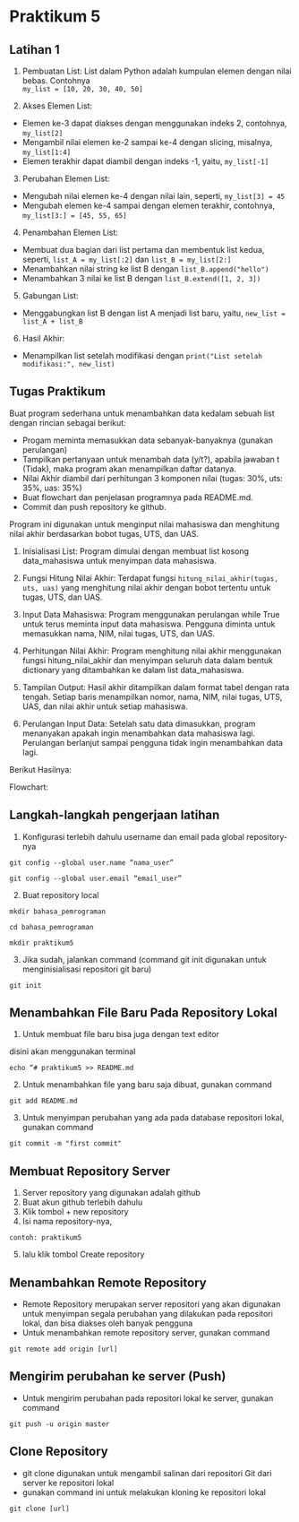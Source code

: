 # Praktikum 5

## Latihan 1

1. Pembuatan List: List dalam Python adalah kumpulan elemen dengan nilai bebas. Contohnya<br>
   `my_list = [10, 20, 30, 40, 50]`

2. Akses Elemen List:

- Elemen ke-3 dapat diakses dengan menggunakan indeks 2, contohnya, `my_list[2]`
- Mengambil nilai elemen ke-2 sampai ke-4 dengan slicing, misalnya, `my_list[1:4]`
- Elemen terakhir dapat diambil dengan indeks -1, yaitu, `my_list[-1]`

3. Perubahan Elemen List:

- Mengubah nilai elemen ke-4 dengan nilai lain, seperti, `my_list[3] = 45`
- Mengubah elemen ke-4 sampai dengan elemen terakhir, contohnya, `my_list[3:] = [45, 55, 65]`

4. Penambahan Elemen List:

- Membuat dua bagian dari list pertama dan membentuk list kedua, seperti, `list_A = my_list[:2]` dan `list_B = my_list[2:]`
- Menambahkan nilai string ke list B dengan `list_B.append("hello")`
- Menambahkan 3 nilai ke list B dengan `list_B.extend([1, 2, 3])`

5. Gabungan List:

- Menggabungkan list B dengan list A menjadi list baru, yaitu, `new_list = list_A + list_B`

6. Hasil Akhir:

- Menampilkan list setelah modifikasi dengan `print("List setelah modifikasi:", new_list)`

## Tugas Praktikum

Buat program sederhana untuk menambahkan data kedalam sebuah
list dengan rincian sebagai berikut:

- Progam meminta memasukkan data sebanyak-banyaknya (gunakan
  perulangan)
- Tampilkan pertanyaan untuk menambah data (y/t?), apabila jawaban
  t (Tidak), maka program akan menampilkan daftar datanya.
- Nilai Akhir diambil dari perhitungan 3 komponen nilai (tugas: 30%,
  uts: 35%, uas: 35%)
- Buat flowchart dan penjelasan programnya pada README.md.
- Commit dan push repository ke github.

Program ini digunakan untuk menginput nilai mahasiswa dan menghitung nilai akhir berdasarkan bobot tugas, UTS, dan UAS.

1. Inisialisasi List: Program dimulai dengan membuat list kosong data_mahasiswa untuk menyimpan data mahasiswa.

2. Fungsi Hitung Nilai Akhir: Terdapat fungsi `hitung_nilai_akhir(tugas, uts, uas)` yang menghitung nilai akhir dengan bobot tertentu untuk tugas, UTS, dan UAS.

3. Input Data Mahasiswa: Program menggunakan perulangan while True untuk terus meminta input data mahasiswa. Pengguna diminta untuk memasukkan nama, NIM, nilai tugas, UTS, dan UAS.

4. Perhitungan Nilai Akhir: Program menghitung nilai akhir menggunakan fungsi hitung_nilai_akhir dan menyimpan seluruh data dalam bentuk dictionary yang ditambahkan ke dalam list data_mahasiswa.

5. Tampilan Output: Hasil akhir ditampilkan dalam format tabel dengan rata tengah. Setiap baris menampilkan nomor, nama, NIM, nilai tugas, UTS, UAS, dan nilai akhir untuk setiap mahasiswa.

6. Perulangan Input Data: Setelah satu data dimasukkan, program menanyakan apakah ingin menambahkan data mahasiswa lagi. Perulangan berlanjut sampai pengguna tidak ingin menambahkan data lagi.

Berikut Hasilnya:

Flowchart:


## Langkah-langkah pengerjaan latihan

1. Konfigurasi terlebih dahulu username dan email pada global repository-nya

```
git config --global user.name “nama_user”
```

```
git config --global user.email “email_user”
```

2. Buat repository local

```
mkdir bahasa_pemrograman
```

```
cd bahasa_pemrograman
```

```
mkdir praktikum5
```

3. Jika sudah, jalankan command (command git init digunakan untuk menginisialisasi repositori git baru)

```
git init
```

## Menambahkan File Baru Pada Repository Lokal

1. Untuk membuat file baru bisa juga dengan text editor

disini akan menggunakan terminal

```
echo “# praktikum5 >> README.md
```

2. Untuk menambahkan file yang baru saja dibuat, gunakan command

```
git add README.md
```

3. Untuk menyimpan perubahan yang ada pada database repositori
   lokal, gunakan command

```
git commit -m "first commit"
```

## Membuat Repository Server

1. Server repository yang digunakan adalah github
2. Buat akun github terlebih dahulu
3. Klik tombol + new repository
4. Isi nama repository-nya,

```
contoh: praktikum5
```

5. lalu klik tombol Create repository

## Menambahkan Remote Repository

- Remote Repository merupakan server repositori yang akan digunakan untuk menyimpan segala perubahan yang dilakukan pada repositori lokal, dan bisa diakses oleh banyak pengguna
- Untuk menambahkan remote repository server, gunakan command

```
git remote add origin [url]
```

## Mengirim perubahan ke server (Push)

- Untuk mengirim perubahan pada repositori lokal ke server, gunakan command

```
git push -u origin master
```

## Clone Repository

- git clone digunakan untuk mengambil salinan dari repositori Git dari server ke repositori lokal
- gunakan command ini untuk melakukan kloning ke repositori lokal

```
git clone [url]
```
